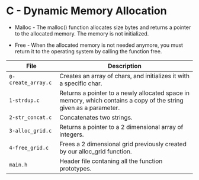 # C - Dynamic Memory Allocation

- Malloc - The malloc() function allocates size bytes and returns a pointer to the allocated
memory. The memory is not initialized.

- Free - When the allocated memory is not needed anymore, you must return it to the
operating system by calling the function free.

File | Description
-----------|-------------
`0-create_array.c`| Creates an array of chars, and initializes it with a specific char.
`1-strdup.c` | Returns a pointer to a newly allocated space in memory, which contains a copy of the string given as a parameter.
`2-str_concat.c` | Concatenates two strings.
`3-alloc_grid.c` | Returns a pointer to a 2 dimensional array of integers.
`4-free_grid.c` | Frees a 2 dimensional grid previously created by our alloc_grid function.
`main.h` | Header file contaning all the function prototypes.
